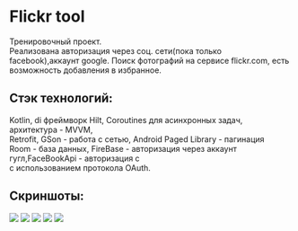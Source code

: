 <h1>Flickr tool</h1>
Тренировочный проект.<br> Реализована авторизация через соц. сети(пока только facebook),аккаунт google.
Поиск фотографий на сервисе flickr.com, есть возможность добавления в избранное.
  <h2>Стэк технологий:<br></h2>
Kotlin, di фреймворк Hilt, Coroutines для асинхронных задач, архитектура - MVVM,
<br>
Retrofit, GSon - работа с сетью, Android Paged Library - пагинация
<br>
Room - база данных, FireBase - авторизация через аккаунт гугл,FaceBookApi - авторизация с<br>
с использованием протокола OAuth.
<h2>Скриншоты:</h2/<br>
  <p>
  <image src="search_photo.png"> <image src="facebook_login.png">  <image src="login_fragment.png"> 
    <image src="favorites.png">  <image src="detail.png">
    </p>
     <br>

